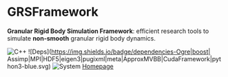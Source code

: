 # GRSFramework
**Granular Rigid Body Simulation Framework**: efficient research tools to simulate **non-smooth** granular rigid body dynamics. 

![C++](https://img.shields.io/badge/c%2B%2B-11/14-green.svg) ![Deps](https://img.shields.io/badge/dependencies-Ogre|boost| Assimp|MPI|HDF5|eigen3|pugixml|meta|ApproxMVBB|CudaFramework|python3-blue.svg) ![System](https://img.shields.io/badge/system-linux,osx,{windows}-lightgrey.svg)
[Homepage](http://gabyx.github.io/GRSFramework/)

